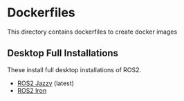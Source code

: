 # Dockerfiles

This directory contains dockerfiles to create docker images

## Desktop Full Installations

These install full desktop installations of ROS2.

- [ROS2 Jazzy](./ros2_jazzy.dockerfile) (latest)
- [ROS2 Iron](./ros2_iron.dockerfile)
